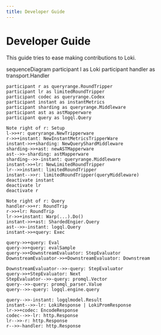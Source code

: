 ```yaml
---
title: Developer Guide
---
```


# Developer Guide

This guide tries to ease making contributions to Loki.

<div class="mermaid">
sequenceDiagram
    participant l as Loki
    participant handler as transport.Handler

    participant r as queryrange.RoundTripper
    participant lr as limitedRoundTripper
    participant codec as queryrange.Codex 
    participant instant as instantMetrics
    participant sharding as queryrange.Middleware
    participant ast as astMapperware
    participant query as logql.Query

    Note right of r: Setup
    l->>+r: queryrange.NewTripperware
    r->>+instant: NewInstantMetricsTripperWare
    instant->>+sharding: NewQueryShardMiddleware
    sharding->>+ast: newASTMapperware
    ast-->>-sharding: astMapperware
    sharding-->>-instant: queryrange.Middleware
    instant->>+lr: NewLimitedRoundTripper
    lr-->>instant: limitedRoundTripper
    instant-->>r: limitedRoundTripper(queryMiddleware)
    deactivate instant
    deactivate lr
    deactivate r

    Note right of r: Query
    handler->>+r: RoundTrip
    r->>+lr: RoundTrip 
    lr->>+instant: Warp(...).Do()
    instant->>+ast: ShardedEngier.Query
    ast-->>-instant: logql.Query
    instant->>+query: Exec

    query->>+query: Eval
    query->>+query: evalSample
    query->>+DownstreamEvaluator: StepEvaluator
    DownstreamEvaluator->>+DownstreamEvaluator: Downstream
    
    DownstreamEvaluator-->>-query: StepEvaluator
    query->>+StepEvaluator: Next
    StepEvaluator-->>-query: promql.Vector
    query-->>-query: promql_parser.Value
    query-->>-query: logql.engine.query

    query-->>-instant: logqlmodel.Result
    instant-->>-lr: LokiResponse | LokiPromResponse
    lr->>+codec: EncodeResponse
    codec-->>-lr: http.Response
    lr-->>-r: http.Response
    r-->>-handler: http.Response
</div>
<script async src="https://unpkg.com/mermaid@8.2.3/dist/mermaid.min.js"></script>
